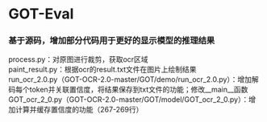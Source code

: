 # GOT-Eval

### 基于源码，增加部分代码用于更好的显示模型的推理结果  

process.py：对原图进行裁剪，获取ocr区域  
paint_result.py：根据ocr的result.txt文件在图片上绘制结果  
run_ocr_2.0.py（GOT-OCR-2.0-master/GOT/demo/run_ocr_2.0.py）：增加解码每个token并关联置信度，将结果保存到txt文件的功能；修改__main__函数  
GOT_ocr_2_0.py（GOT-OCR-2.0-master/GOT/model/GOT_ocr_2_0.py）：增加计算并缓存置信度的功能（267-269行）
